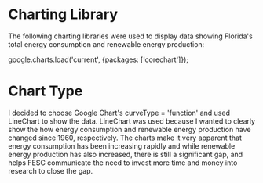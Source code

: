 # Charting Library
The following charting libraries were used to display data showing Florida's total energy consumption and renewable energy production:

google.charts.load('current', {packages: ['corechart']});

# Chart Type
I decided to choose Google Chart's curveType = 'function' and used LineChart to show the data. LineChart was used because I wanted to clearly show the how energy consumption and renewable energy production have changed since 1960, respectively. The charts make it very apparent that energy consumption has been increasing rapidly and while renewable energy production has also increased, there is still a significant gap, and helps FESC communicate the need to invest more time and money into research to close the gap. 